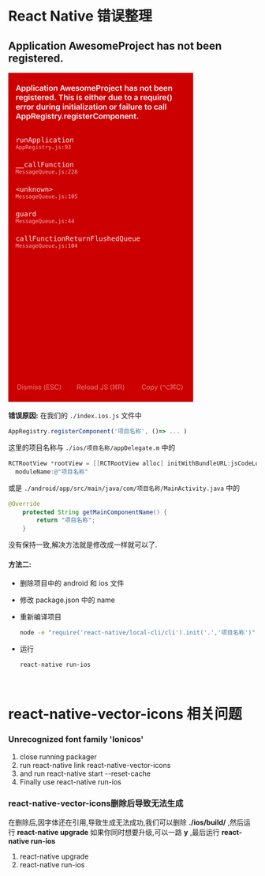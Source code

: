 # React Native 错误整理

## Application AwesomeProject has not been registered.

![001.png](img/001.png)

**错误原因:** 在我们的 `./index.ios.js` 文件中

```jsx
AppRegistry.registerComponent('项目名称', ()=> ... )
```

这里的项目名称与 `./ios/项目名称/appDelegate.m` 中的

```objective-c
RCTRootView *rootView = [[RCTRootView alloc] initWithBundleURL:jsCodeLocation
  moduleName:@"项目名称"
```

或是 `./android/app/src/main/java/com/项目名称/MainActivity.java` 中的

```java
@Override
    protected String getMainComponentName() {
        return "项目名称";
    }
```

没有保持一致,解决方法就是修改成一样就可以了.

#### 方法二: 

- 删除项目中的 android 和 ios 文件

- 修改 package.json 中的 name

- 重新编译项目

  ```sh
  node -e "require('react-native/local-cli/cli').init('.','项目名称')"
  ```

- 运行

  ```sh
  react-native run-ios
  ```

  ​

# react-native-vector-icons 相关问题

### Unrecognized font family 'Ionicos'

1. close running packager
2. run react-native link react-native-vector-icons
3. and run react-native start --reset-cache
4. Finally use react-native run-ios



### react-native-vector-icons删除后导致无法生成

在删除后,因字体还在引用,导致生成无法成功,我们可以删除 **./ios/build/** ,然后运行 **react-native upgrade** 如果你同时想要升级,可以一路 **y** ,最后运行 **react-native run-ios**

1. react-native upgrade
2. react-native run-ios